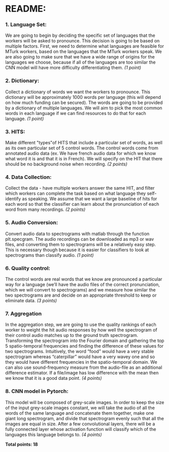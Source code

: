 # README:

### 1. Language Set:
We are going to begin by deciding the specific set of languages that the workers will be asked to pronounce. This decision is going to be based on multiple factors. First, we need to determine what languages are feasible for MTurk workers, based on the languages that the MTurk workers speak. We are also going to make sure that we have a wide range of origins for the languages we choose, because if all of the languages are too similar the CNN model will have more difficulty differentiating them. *(1 point)*

### 2. Dictionary:
Collect a dictionary of words we want the workers to pronounce. This dictionary will be approximately 1000 words per language (this will depend on how much funding can be secured). The words are going to be provided by a dictionary of multiple languages. We will aim to pick the most common words in each language if we can find resources to do that for each language. *(1 point)*

### 3. HITS:
Make different "types"of HITS that include a particular set of words, as well as its own particular set of 5 control words. The control words come from annotated audio data (ex. We have french audio data for which we know what word it is and that it is in French). We will specify on the HIT that there should be no background noise when recording. *(2 points)*

### 4. Data Collection:
Collect the data - have multiple workers answer the same HIT, and filter which workers can complete the task based on what language they self-identify as speaking. We assume that we want a large baseline of hits for each word so that the classifier can learn about the pronunciation of each word from many recordings. *(2 points)*

### 5. Audio Conversion:
Convert audio data to spectrograms with matlab through the function plt.specgram. The audio recordings can be downloaded as mp3 or wav files, and converting them to spectrograms will be a relatively easy step.  This is necessary though because it is easier for classifiers to look at spectrograms than classify audio. *(1 point)*

### 6. Quality control:
The control words are real words that we know are pronounced a particular way for a language (we’ll have the audio files of the correct pronunciation, which we will convert to spectrograms) and we measure how similar the two spectrograms are and decide on an appropriate threshold to keep or eliminate data. *(3 points)*

### 7. Aggregation
In the aggregation step, we are going to use the quality rankings of each worker to weight the hit audio responses by how well the spectrogram of their control audio matches up to the ground truth spectrogram. Transforming the spectrogram into the  Fourier domain and gathering the top 5 spatio-temporal frequencies and finding the difference of these values for two spectrograms. Intuitively, the word “food” would have a very stable spectrogram whereas  “caterpillar” would have a very wavey one and so they would have different frequencies in the spatio-temporal domain. We can also use sound-frequency measure from the audio-file as an additional difference estimator. If a file/image has low difference with the mean then we know that it is a good data point. *(4 points)*

### 8. CNN model in Pytorch:
This model will be composed of grey-scale images. In order to keep the size of the input grey-scale images constant, we will take the audio of all the words of the same language and concatenate them together, make one giant long spectrogram, and divide that spectrogram evenly such that all the images are equal in size. After a few convolutional layers, there will be a fully connected layer whose activation function will classify which of the languages this language belongs to. *(4 points)*

**Total points: 18**